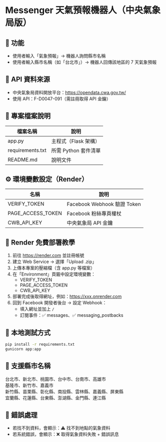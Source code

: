 
# Messenger 天氣預報機器人（中央氣象局版）

## 📌 功能
- 使用者輸入「氣象預報」→ 機器人詢問縣市名稱
- 使用者輸入縣市名稱（如「台北市」）→ 機器人回傳該地區的 7 天氣象預報

## 🔗 API 資料來源
- 中央氣象局資料開放平台：https://opendata.cwa.gov.tw/
- 使用 API：F-D0047-091（需註冊取得 API 金鑰）

## 📁 專案檔案說明

| 檔案名稱        | 說明                   |
| --------------- | ---------------------- |
| app.py          | 主程式（Flask 架構）  |
| requirements.txt| 所需 Python 套件清單  |
| README.md       | 說明文件               |

## ⚙️ 環境變數設定（Render）

| 名稱             | 說明                            |
| ---------------- | ------------------------------- |
| VERIFY_TOKEN     | Facebook Webhook 驗證 Token     |
| PAGE_ACCESS_TOKEN| Facebook 粉絲專頁權杖           |
| CWB_API_KEY      | 中央氣象局 API 金鑰              |

## 🚀 Render 免費部署教學

1. 前往 https://render.com 並註冊帳號
2. 建立 Web Service → 選擇「Upload .zip」
3. 上傳本專案的壓縮檔（含 app.py 等檔案）
4. 在「Environment」頁籤中設定環境變數：
   - VERIFY_TOKEN
   - PAGE_ACCESS_TOKEN
   - CWB_API_KEY
5. 部署完成後取得網址，例如：https://xxx.onrender.com
6. 回到 Facebook 開發者後台 → 設定 Webhook：
   - 填入網址並加上 `/`
   - 訂閱事件：✅ messages、✅ messaging_postbacks

## 🧪 本地測試方式

```bash
pip install -r requirements.txt
gunicorn app:app
```

## 🌇 支援縣市名稱

台北市、新北市、桃園市、台中市、台南市、高雄市  
基隆市、新竹市、嘉義市  
新竹縣、苗栗縣、彰化縣、南投縣、雲林縣、嘉義縣、屏東縣  
宜蘭縣、花蓮縣、台東縣、澎湖縣、金門縣、連江縣

## 🧯 錯誤處理

- 若找不到資料，會顯示：⚠️ 找不到地點的氣象資料
- 若系統錯誤，會顯示：❌ 取得氣象資料失敗 + 錯誤訊息
